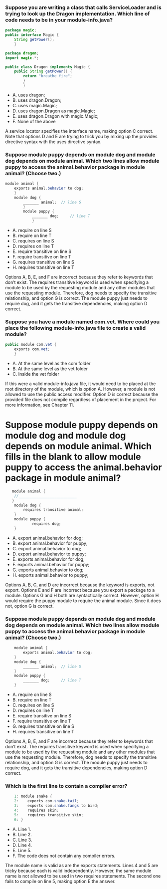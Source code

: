 ### Suppose you are writing a class that calls ServiceLoader and is trying to look up the Dragon implementation. Which line of code needs to be in your module-info.java?

``` java
package magic;
public interface Magic {
    String getPower();
    }

package dragon;
import magic.*;

public class Dragon implements Magic {
    public String getPower() {
        return "breathe fire";
        }
        }

```
* A. uses dragon;
* B. uses dragon.Dragon;
* C. uses magic.Magic;
* D. uses dragon.Dragon as magic.Magic;
* E. uses dragon.Dragon with magic.Magic;
* F. None of the above

A service locator specifies the interface name, making option C correct.
Note that options D and E are trying to trick you by mixing up the provides directive syntax with the uses directive syntax.

### Suppose module puppy depends on module dog and module dog depends on module animal. Which two lines allow module puppy to access the animal.behavior package in module animal? (Choose two.)
```java
module animal {
    exports animal.behavior to dog;
    }
    module dog {
        _______ animal;  // line S
        }
        module puppy {
            _______ dog;     // line T
            }
```
* A. require on line S
* B. require on line T
* C. requires on line S
* D. requires on line T
* E. require transitive on line S
* F. require transitive on line T
* G. requires transitive on line S
* H. requires transitive on line T

Options A, B, E, and F are incorrect because they refer to keywords that don’t exist.
The requires transitive keyword is used when specifying a module to be used by the requesting module and any other modules that use the requesting module.
Therefore, dog needs to specify the transitive relationship, and option G is correct.
The module puppy just needs to require dog, and it gets the transitive dependencies, making option D correct.

### Suppose you have a module named com.vet. Where could you place the following module-info.java file to create a valid module?

```java
public module com.vet {
    exports com.vet;
    }
```
* A. At the same level as the com folder
* B. At the same level as the vet folder
* C. Inside the vet folder

If this were a valid module-info.java file, it would need to be placed at the root directory of the module, which is option A.
However, a module is not allowed to use the public access modifier. Option D is correct because the provided file does not compile regardless of placement in the project.
For more information, see Chapter 11.

# Suppose module puppy depends on module dog and module dog depends on module animal. Which fills in the blank to allow module puppy to access the animal.behavior package in module animal?

```java
   module animal {
    //__________________________
   }
    module dog {
        requires transitive animal;
    }
    module puppy {
            requires dog;
    }

```
* A. export animal.behavior for dog;
* B. export animal.behavior for puppy;
* C. export animal.behavior to dog;
* D. export animal.behavior to puppy;
* E. exports animal.behavior for dog;
* F. exports animal.behavior for puppy;
* G. exports animal.behavior to dog;
* H. exports animal.behavior to puppy;

Options A, B, C, and D are incorrect because the keyword is exports, not export.
Options E and F are incorrect because you export a package to a module.
Options G and H both are syntactically correct.
However, option H would require the puppy module to require the animal module. Since it does not, option G is correct.

### Suppose module puppy depends on module dog and module dog depends on module animal. Which two lines allow module puppy to access the animal.behavior package in module animal? (Choose two.)
```java
    module animal {
        exports animal.behavior to dog;
    }
    module dog {
        _______ animal;  // line S
    }
    module puppy {
        _______ dog;     // line T
    }

```
* A. require on line S
* B. require on line T
* C. requires on line S
* D. requires on line T
* E. require transitive on line S
* F. require transitive on line T
* G. requires transitive on line S
* H. requires transitive on line T

Options A, B, E, and F are incorrect because they refer to keywords that don’t exist.
The requires transitive keyword is used when specifying a module to be used by the requesting module and any other modules that use the requesting module.
Therefore, dog needs to specify the transitive relationship, and option G is correct.
The module puppy just needs to require dog, and it gets the transitive dependencies, making option D correct.

### Which is the first line to contain a compiler error?
```java
    1: module snake {
    2:    exports com.snake.tail;
    3:    exports com.snake.fangs to bird;
    4:    requires skin;
    5:    requires transitive skin;
    6: }
```
* A. Line 1.
* B. Line 2.
* C. Line 3.
* D. Line 4.
* E. Line 5.
* F. The code does not contain any compiler errors.

The module name is valid as are the exports statements.
Lines 4 and 5 are tricky because each is valid independently.
However, the same module name is not allowed to be used in two requires statements.
The second one fails to compile on line 5, making option E the answer.
